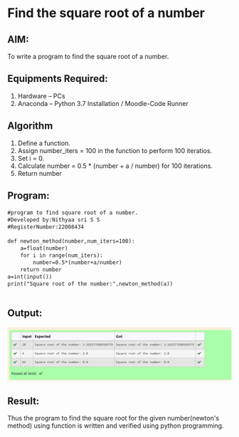 # Find the square root of a number

## AIM:
To write a program to find the square root of a number.

## Equipments Required:
1. Hardware – PCs
2. Anaconda – Python 3.7 Installation / Moodle-Code Runner

## Algorithm
1. Define a function.
2. Assign number_iters = 100 in the function to perform 100 iteratios.
3. Set i = 0.
4. Calculate  number = 0.5 * (number + a / number) for 100 iterations.
5. Return number

## Program:
```
#program to find square root of a number.
#Developed by:Nithyaa sri S S
#RegisterNumber:22008434

def newton_method(number,num_iters=100):
    a=float(number)
    for i in range(num_iters):
        number=0.5*(number+a/number)
    return number
a=int(input())
print("Square root of the number:",newton_method(a))
    
```

## Output:
![](squareroot.png)


## Result:
Thus the program to find the square root for the given number(newton's method) using function is written and verified using python programming.
